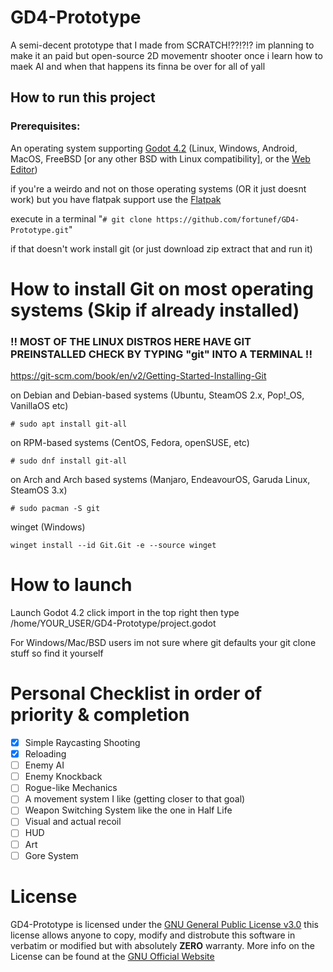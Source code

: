 # GD4-Prototype
A semi-decent prototype that I made from SCRATCH!??!?!?
im planning to make it an paid but open-source 2D movementr shooter once i learn how to maek AI and when that happens its finna be over for all of yall

## How to run this project
### Prerequisites:
An operating system supporting [Godot 4.2](https://github.com/godotengine/godot/releases/tag/4.2-stable)  (Linux, Windows, Android, MacOS, FreeBSD [or any other BSD with Linux compatibility], or the [Web Editor](https://editor.godotengine.org/releases/4.2.stable/)) 

if you're a weirdo and not on those operating systems (OR it just doesnt work) but you have flatpak support use the [Flatpak](https://flathub.org/apps/org.godotengine.Godot)

execute in a terminal "`# git clone https://github.com/fortunef/GD4-Prototype.git`"

if that doesn't work install git (or just download zip extract that and run it)

# How to install Git on most operating systems (Skip if already installed)

### !! MOST OF THE LINUX DISTROS HERE HAVE GIT PREINSTALLED CHECK BY TYPING "git" INTO A TERMINAL !!

https://git-scm.com/book/en/v2/Getting-Started-Installing-Git

on Debian and Debian-based systems (Ubuntu, SteamOS 2.x, Pop!_OS, VanillaOS etc)

`# sudo apt install git-all`

on RPM-based systems (CentOS, Fedora, openSUSE, etc)

`# sudo dnf install git-all`

on Arch and Arch based systems (Manjaro, EndeavourOS, Garuda Linux, SteamOS 3.x)

`# sudo pacman -S git`

winget (Windows)

`winget install --id Git.Git -e --source winget`

# How to launch

Launch Godot 4.2 click import in the top right then type /home/YOUR_USER/GD4-Prototype/project.godot

For Windows/Mac/BSD users im not sure where git defaults your git clone stuff so find it yourself

# Personal Checklist in order of priority & completion
- [x] Simple Raycasting Shooting
- [x] Reloading
- [ ] Enemy AI
- [ ] Enemy Knockback
- [ ] Rogue-like Mechanics
- [ ] A movement system I like (getting closer to that goal)
- [ ] Weapon Switching System like the one in Half Life
- [ ] Visual and actual recoil
- [ ] HUD
- [ ] Art
- [ ] Gore System

# License
GD4-Prototype is licensed under the [GNU General Public License v3.0](https://github.com/fortunef/GD4-Prototype/blob/main/LICENSE) this license allows anyone to copy, modify and distrobute this software in verbatim or modified but with absolutely **ZERO** warranty. More info on the License can be found at the [GNU Official Website](https://www.gnu.org/licenses/gpl-3.0.en.html)
